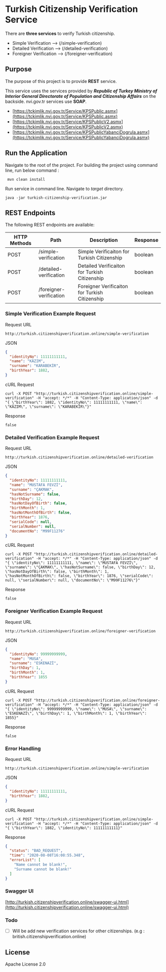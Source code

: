 
# Turkish Citizenship Verification Service

There are **three services** to verify Turkish citizenship.

  - Simple Verification --> (/simple-verification)
  - Detailed Verification --> (/detailed-verification)
  - Foreigner Verification --> (/foreigner-verification)

## Purpose

The purpose of this project is to provide **REST** service.

This service uses the services provided by ***Republic of Turkey Ministry of Interior General Directorate of Population and Citizenship Affairs*** on the backside. nvi.gov.tr services use **SOAP**.

-   [https://tckimlik.nvi.gov.tr/Service/KPSPublic.asmx](https://tckimlik.nvi.gov.tr/Service/KPSPublic.asmx)
-   [https://tckimlik.nvi.gov.tr/Service/KPSPublicV2.asmx](https://tckimlik.nvi.gov.tr/Service/KPSPublicV2.asmx)
-   [https://tckimlik.nvi.gov.tr/Service/KPSPublicYabanciDogrula.asmx](https://tckimlik.nvi.gov.tr/Service/KPSPublicYabanciDogrula.asmx)

## Run the Application

Navigate to the root of the project. For building the project using command line, run below command :

``` mvn clean install```

Run service in command line. Navigate to *target* directory. 

``` java -jar turkish-citizenship-verification.jar ```

## REST Endpoints
The following REST endpoints are available:

| HTTP Methods | Path                    | Description                                    | Response |
|--------------|-------------------------|------------------------------------------------|----------|
| POST         | /simple-verification    | Simple Verificaiton for Turkish Citizenship    | boolean  |
| POST         | /detailed-verification  | Detailed Verificaiton for Turkish Citizenship  | boolean  |
| POST         | /foreigner-verification | Foreigner Verificaiton for Turkish Citizenship | boolean  |

 ### Simple Verification Example Request

Request URL

```http://turkish.citizenshipverification.online/simple-verification```

JSON

```json
{
  "identityNo": 11111111111,
  "name": "KÂZIM",
  "surname": "KARABEKİR",
  "birthYear": 1882,
}
```

cURL Request

    curl -X POST "http://turkish.citizenshipverification.online/simple-verification" -H "accept: */*" -H "Content-Type: application/json" -d "{ \"birthYear\": 1882, \"identityNo\": 11111111111, \"name\": \"KÂZIM\", \"surname\": \"KARABEKİR\"}"

Response 

```
false
```

 ### Detailed Verification Example Request
 
Request URL

```http://turkish.citizenshipverification.online/detailed-verification```

JSON

```json
{
  "identityNo": 11111111111,
  "name": "MUSTAFA FEVZİ",
  "surname": "ÇAKMAK",
  "hasNotSurname": false,
  "birthDay": 12,
  "hasNotDayOfBirth": false,
  "birthMonth": 1,
  "hasNotMonthOfBirth": false,
  "birthYear": 1876,
  "serialCode": null,
  "serialNumber": null,
  "documentNo": "M99F11276"
}
```

cURL Request

```
curl -X POST "http://turkish.citizenshipverification.online/detailed-verification" -H "accept: */*" -H "Content-Type: application/json" -d "{ \"identityNo\": 11111111111, \"name\": \"MUSTAFA FEVZİ\", \"surname\": \"ÇAKMAK\", \"hasNotSurname\": false, \"birthDay\": 12, \"hasNotDayOfBirth\": false, \"birthMonth\": 1, \"hasNotMonthOfBirth\": false, \"birthYear\": 1876, \"serialCode\": null, \"serialNumber\": null, \"documentNo\": \"M99F11276\"}"
```

Response 

```
false
```

 ### Foreigner Verification Example Request
 
Request URL

```http://turkish.citizenshipverification.online/foreigner-verification```

JSON

```json
{
  "identityNo": 99999999999,
  "name": "MUSA",
  "surname": "ESKENAZİ",
  "birthDay": 1,
  "birthMonth": 1,
  "birthYear": 1855
}
```

cURL Request

```
curl -X POST "http://turkish.citizenshipverification.online/foreigner-verification" -H "accept: */*" -H "Content-Type: application/json" -d "{ \"identityNo\": 99999999999, \"name\": \"MUSA\", \"surname\": \"ESKENAZİ\", \"birthDay\": 1, \"birthMonth\": 1, \"birthYear\": 1855}"
```

Response 

```
false
```
### Error Handling

Request URL

```http://turkish.citizenshipverification.online/simple-verification```

JSON

```json
{
  "identityNo": 11111111111,
  "birthYear": 1882,
}
```

cURL Request

```
curl -X POST "http://turkish.citizenshipverification.online/simple-verification" -H "accept: */*" -H "Content-Type: application/json" -d "{ \"birthYear\": 1882, \"identityNo\": 11111111111}"
```

Response 

```json
{
  "status": "BAD_REQUEST",
  "time": "2020-08-08T16:08:55.348",
  "errorList": [
    "Name cannot be blank!",
    "Surname cannot be blank!"
  ]
}
```
### Swagger UI

[http://turkish.citizenshipverification.online/swagger-ui.html](http://turkish.citizenshipverification.online/swagger-ui.html)

### Todo

 - [ ] Will be add new verification services for other citizenships. (e.g : british.citizenshipverification.online)

License
----

Apache License 2.0
